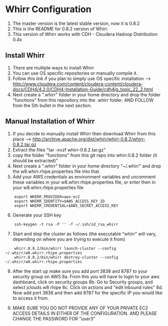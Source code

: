 
# Whirr Configuration #

1. The master version is the latest stable version, now it is 0.8.2
2. This is the README for 0.8.2 version of Whirr.
3. This version of Whirr works with CDH - Cloudera Hadoop Distribution 0.4x

## Install Whirr ##
1. There are multiple ways to install Whirr
2. You can use OS specific repositories or manually compile it.
3. Follow this link if you plan to simply use OS specific installation
        --> http://www.cloudera.com/content/cloudera-content/cloudera-docs/CDH4/4.2.0/CDH4-Installation-Guide/cdh4ig_topic_22_2.html
4. Next create a ".whirr" folder in your home directory and drop the folder "functions" from this repository into the .whirr folder.
AND FOLLOW from the 5th bullet in the next section.

## Manual Installation of Whirr ##
1. If you decide to manually install Whirr then download Whirr from this place
	--> http://archive.apache.org/dist/whirr/whirr-0.8.2/whirr-0.8.2.tar.gz
2. Extract the files "tar -xvzf whirr-0.8.2.tar.gz"
3. copy the folder "functions" from this git repo into whirr.0.8.2 folder (it should be extracted)"
4. Next create a ".whirr" folder in your home directory "~/.whirr" and drop the w8.whirr.rhipe.properties file into that. 
5. Add your AWS credentials as environment variables and uncomment these variables in your w8.whirr.rhipe.properties file, or enter then in your w8.whirr.rhipe.properties file
````
	export WHIRR_PROVIDER=aws-ec2
	export WHIRR_IDENTITY=$AWS_ACCESS_KEY_ID
	export WHIRR_CREDENTIAL=$AWS_SECRET_ACCESS_KEY
````
6. Generate your SSH key
````
	ssh-keygen -t rsa -P '' -f ~/.ssh/id_rsa_whirr
````
7. Start and stop the cluster as follows (the executable "whirr" will vary, depending on where you are trying to execute it from)
````
	whirr.0.8.2/bin/whirr launch-cluster --config ~/.whirr/w8.whirr.rhipe.properties
	whirr.0.8.2/bin/whirr destroy-cluster --config ~/.whirr/w8.whirr.rhipe.properties
````
8. After the start up make sure you add port 3838 and 8787 to your security group on AWS
8a. From this you will have to login to your aws dashboard, click on security groups
8b. Go to Security groups, and select jclouds w8 rhipe
8c. Click on actions and "edit inbound rules"
8d. Now add port 3838 and then add 8787 for the specific IP you would like to access it from.

9. MAKE SURE YOU DO NOT PROVIDE ANY OF YOUR PRIVATE EC2 ACCESS DETAILS IN EITHER OF THE CONFIGURATION. AND PLEASE CHANGE THE PASSWORD FOR "user3"
